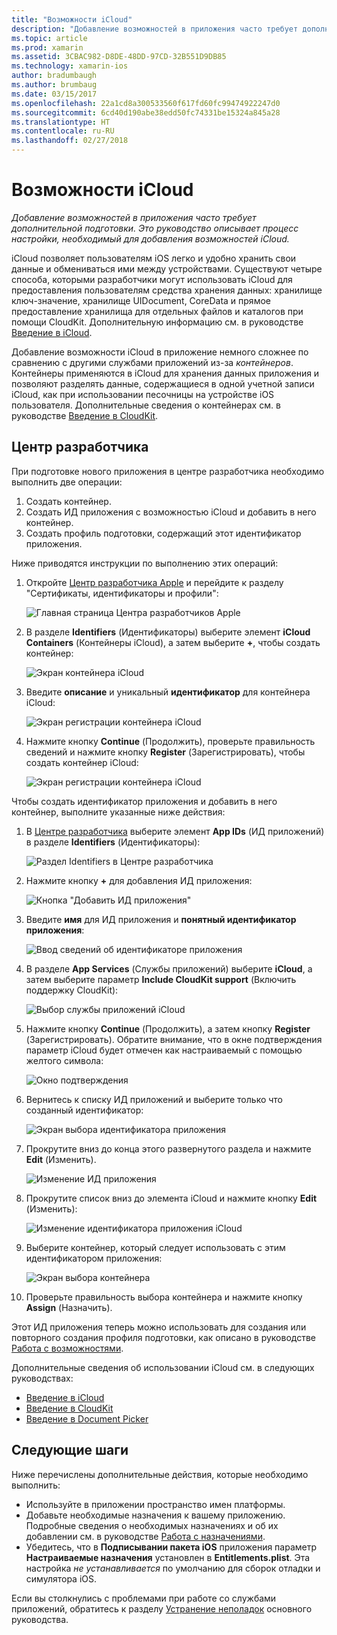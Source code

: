```yaml
---
title: "Возможности iCloud"
description: "Добавление возможностей в приложения часто требует дополнительной подготовки. Это руководство описывает процесс настройки, необходимый для добавления возможностей iCloud."
ms.topic: article
ms.prod: xamarin
ms.assetid: 3CBAC982-D8DE-48DD-97CD-32B551D9DB85
ms.technology: xamarin-ios
author: bradumbaugh
ms.author: brumbaug
ms.date: 03/15/2017
ms.openlocfilehash: 22a1cd8a300533560f617fd60fc99474922247d0
ms.sourcegitcommit: 6cd40d190abe38edd50fc74331be15324a845a28
ms.translationtype: HT
ms.contentlocale: ru-RU
ms.lasthandoff: 02/27/2018
---
```

# <a name="icloud-capabilities"></a>Возможности iCloud

_Добавление возможностей в приложения часто требует дополнительной подготовки. Это руководство описывает процесс настройки, необходимый для добавления возможностей iCloud._

iCloud позволяет пользователям iOS легко и удобно хранить свои данные и обмениваться ими между устройствами. Существуют четыре способа, которыми разработчики могут использовать iCloud для предоставления пользователям средства хранения данных: хранилище ключ-значение, хранилище UIDocument, CoreData и прямое предоставление хранилища для отдельных файлов и каталогов при помощи CloudKit. Дополнительную информацию см. в руководстве [Введение в iCloud](~/ios/data-cloud/introduction-to-icloud.md).

Добавление возможности iCloud в приложение немного сложнее по сравнению с другими службами приложений из-за _контейнеров_. Контейнеры применяются в iCloud для хранения данных приложения и позволяют разделять данные, содержащиеся в одной учетной записи iCloud, как при использовании песочницы на устройстве iOS пользователя. Дополнительные сведения о контейнерах см. в руководстве [Введение в CloudKit](~/ios/data-cloud/intro-to-cloudkit.md).

<!--# Xcode

The steps in section [Adding App Services ](~/ios/deploy-test/provisioning/capabilities/index.md) above can be used to toggle the required iCloud capability. Depending on which means of storage is being used in your app, you may need to do additional setup. The image below shows the iCloud capabilities pane:

 ![iCloud Capability section](icloud-capabilities-images/image21.png)

First select the required service. If iCloud Documents or CloudKit have been selected, you must select a container. Selecting the default container will create a new container that is unique to the app. Alternatively, if you have created a container either via Xcode or the developer portal, select it here.
-->

<a name="icloud-developer-center" />

## <a name="developer-center"></a>Центр разработчика

При подготовке нового приложения в центре разработчика необходимо выполнить две операции:

1.  Создать контейнер.
2.  Создать ИД приложения с возможностью iCloud и добавить в него контейнер.
3. Создать профиль подготовки, содержащий этот идентификатор приложения.

Ниже приводятся инструкции по выполнению этих операций:

1.  Откройте [Центр разработчика Apple](https://developer.apple.com/account/) и перейдите к разделу "Сертификаты, идентификаторы и профили": 
    
     ![Главная страница Центра разработчиков Apple](icloud-capabilities-images/image22.png)

2.  В разделе **Identifiers** (Идентификаторы) выберите элемент **iCloud Containers** (Контейнеры iCloud), а затем выберите **+**, чтобы создать контейнер:  
    
    ![Экран контейнера iCloud](icloud-capabilities-images/image23.png)

3.  Введите **описание** и уникальный **идентификатор** для контейнера iCloud: 
    
    ![Экран регистрации контейнера iCloud](icloud-capabilities-images/image24.png)

4.  Нажмите кнопку **Continue** (Продолжить), проверьте правильность сведений и нажмите кнопку **Register** (Зарегистрировать), чтобы создать контейнер iCloud:  
    
    ![Экран регистрации контейнера iCloud](icloud-capabilities-images/image25.png)

Чтобы создать идентификатор приложения и добавить в него контейнер, выполните указанные ниже действия:

1.  В [Центре разработчика](https://developer.apple.com/account/) выберите элемент **App IDs** (ИД приложений) в разделе **Identifiers** (Идентификаторы): 
    
    ![Раздел Identifiers в Центре разработчика](icloud-capabilities-images/image26.png)

2.  Нажмите кнопку **+** для добавления ИД приложения: 
    
    ![Кнопка "Добавить ИД приложения"](icloud-capabilities-images/image27.png)

3.  Введите **имя** для ИД приложения и **понятный идентификатор приложения**:
    
    ![Ввод сведений об идентификаторе приложения](icloud-capabilities-images/image28.png)

4.  В разделе **App Services** (Службы приложений) выберите **iCloud**, а затем выберите параметр **Include CloudKit support** (Включить поддержку CloudKit):
    
    ![Выбор службы приложений iCloud](icloud-capabilities-images/image29.png)

5.  Нажмите кнопку **Continue** (Продолжить), а затем кнопку **Register** (Зарегистрировать). Обратите внимание, что в окне подтверждения параметр iCloud будет отмечен как настраиваемый с помощью желтого символа:   
    
    ![Окно подтверждения](icloud-capabilities-images/image30.png)

6.  Вернитесь к списку ИД приложений и выберите только что созданный идентификатор: 
    
    ![Экран выбора идентификатора приложения](icloud-capabilities-images/image31.png)

7.  Прокрутите вниз до конца этого развернутого раздела и нажмите **Edit** (Изменить).
    
    ![Изменение ИД приложения](icloud-capabilities-images/image32.png)

8.  Прокрутите список вниз до элемента iCloud и нажмите кнопку **Edit** (Изменить):  
    
    ![Изменение идентификатора приложения iCloud](icloud-capabilities-images/image33.png)

9.  Выберите контейнер, который следует использовать с этим идентификатором приложения:  
    
    ![Экран выбора контейнера](icloud-capabilities-images/image34.png)

10. Проверьте правильность выбора контейнера и нажмите кнопку **Assign** (Назначить).
 
Этот ИД приложения теперь можно использовать для создания или повторного создания профиля подготовки, как описано в руководстве [Работа с возможностями](~/ios/deploy-test/provisioning/capabilities/index.md). 

Дополнительные сведения об использовании iCloud см. в следующих руководствах:

*   [Введение в iCloud](~/ios/data-cloud/introduction-to-icloud.md)
*   [Введение в CloudKit](~/ios/data-cloud/intro-to-cloudkit.md)
*   [Введение в Document Picker](~/ios/platform/document-picker.md)

## <a name="next-steps"></a>Следующие шаги
 
Ниже перечислены дополнительные действия, которые необходимо выполнить:

* Используйте в приложении пространство имен платформы.
* Добавьте необходимые назначения к вашему приложению. Подробные сведения о необходимых назначениях и об их добавлении см. в руководстве [Работа с назначениями](~/ios/deploy-test/provisioning/entitlements.md).
* Убедитесь, что в **Подписывании пакета iOS** приложения параметр **Настраиваемые назначения** установлен в **Entitlements.plist**. Эта настройка _не устанавливается_ по умолчанию для сборок отладки и симулятора iOS.

Если вы столкнулись с проблемами при работе со службами приложений, обратитесь к разделу [Устранение неполадок](~/ios/deploy-test/provisioning/capabilities/index.md) основного руководства.